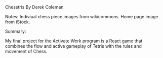 Chesstris
By Derek Coleman

Notes: Indiviual chess piece images from wikicommons. Home page image from iStock.

Summary:

My final project for the Activate Work program is a React game that combines the flow and active gameplay of Tetris with the rules and movement of Chess. 
